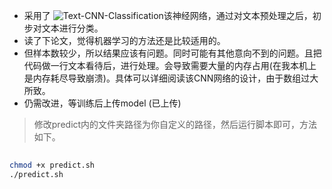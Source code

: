 * 采用了 ![Text-CNN-Classification](https://github.com/dennybritz/cnn-text-classification-tf/_)该神经网络，通过对文本预处理之后，初步对文本进行分类。
* 读了下论文，觉得机器学习的方法还是比较适用的。
* 但样本数较少，所以结果应该有问题。同时可能有其他意向不到的问题。且把代码做一行文本看待后，进行处理。会导致需要大量的内存占用(在我本机上是内存耗尽导致崩溃)。具体可以详细阅读该CNN网络的设计，由于数组过大所致。
* 仍需改进，等训练后上传model (已上传)

> 修改predict内的文件夹路径为你自定义的路径，然后运行脚本即可，方法如下。

```bash
	
chmod +x predict.sh
./predict.sh

```
